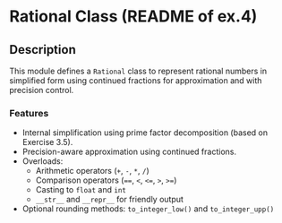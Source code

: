 # Rational Class (README of ex.4)

## Description

This module defines a `Rational` class to represent rational numbers in simplified form using continued fractions for approximation and with precision control.

### Features

- Internal simplification using prime factor decomposition (based on Exercise 3.5).
- Precision-aware approximation using continued fractions.
- Overloads:
  - Arithmetic operators (`+`, `-`, `*`, `/`)
  - Comparison operators (`==`, `<`, `<=`, `>`, `>=`)
  - Casting to `float` and `int`
  - `__str__` and `__repr__` for friendly output
- Optional rounding methods: `to_integer_low()` and `to_integer_upp()`
